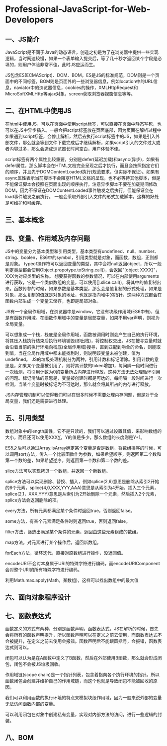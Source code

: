 # Professional-JavaScript-for-Web-Developers 

## 一、JS简介
JavaScript是不同于Java的动态语言，创造之初是为了在浏览器中提供一些实现逻辑，当时网速较慢，如果一个表单输入提交后，等了几十秒才返回某个字段是必填的，则用户体验非常不佳，此时JS应运而生。

JS包含ES(ECMAScript)、DOM、BOM，ES是JS的标准规范，DOM则是一个页面中的不同标签，BOM则是页面外的一些浏览器信息，例如location中的URL信息，naviator中的浏览器信息，cookies的操作，XMLHttpRequest和MicroSoftXMLHttp等ajax对象，screen获取浏览器视窗信息等等。

## 二、在HTML中使用JS
在html中使用JS，可以在页面中使用script标签，可以直接在页面中静态写死，也可以在JS中异步插入。一般会把script标签放在页面底部，因为页面在解析过程中如果遇到script标签，会停止解析，然后去执行script标签中的JS，如果是引入外部文件，那么就会等到文件下载完成后才继续解析，如果script引入的文件过大或者内容过多，那么会造成浏览器长时间空白，用户体验不佳。

script标签有两个属性比较重要，分别是defer(延迟加载)和async(异步)，如果有defer属性，那么脚本会在HTML文档完全呈现之后才执行，而且会按照指定它们的顺序，并且先于DOMContentLoaded执行(规范要求，但实际不保证)。如果有async属性表示当前脚本不会阻塞HTML文档的呈现，也不必等待其他脚本，但是不能保证脚本会按照在页面出现的顺序执行。注意异步脚本不要在加载期间修改DOM，因为不保证在DOMContentLoaded事件触发之后执行，但能保证会在load事件触发之前执行。
一般会采取外部引入文件的形式加载脚本，这样的好处是可维护和可缓存。

## 三、基本概念

## 四、变量、作用域及内存问题
JS中的变量分为基本类型和引用类型，基本类型有undefined、null、number、string、boolen，ES6中的symbol，引用类型就是对象，而函数，数组，正则都是对象。
typeof操作符可以返回变量的类型，其中会将null返回object，所以一般判定类型都会使用Object.propotype.toString.call()，会返回"[object XXXX]"，XXX为对应类型的名称。
想要获得函数的参数情况，可以在内部使用arguments进行获取，它是一个类似数组的变量，可以使用[].slice.call()，将其中的值复制出来。函数传参的时候，如果参数是基本类型，那么会是值复制的形式处理，如果是对象，那么复制的值就是对象的地址，也就是指向堆中的指针，这两种方式都会在函数内部生成一个变量去储存，也即是局部对象。

JS有一个全局作用域，在浏览器中是window，它没有块级作用域(ES6中有)，但是有函数作用域。在函数作用域中的变量是局部变量，如果不用var声明，则视为全局变量。

可以想象成一个栈，栈底是全局作用域，函数被调用时则会产生自己的执行环境，将其压入栈执行结束后执行环境销毁(即出栈)，将控制权交出。JS在搜寻变量时就会沿着当前的执行环境向栈底(全局作用域)搜寻，直到匹配到吻合的命名，则能取到值，当在全局作用域中都未能找到时，则说明该变量未被创建，值为undefined。
JS的垃圾处理机制分为两种，引用计数和标记清除。引用计数的意思是，如果某个变量被引用了，则将其计数的token增加1，每间隔一段时间进行一次检测，将引用计数为0的变量所占内存进行释放，这种方法无法处理循环引用的问题。标记清除的意思是，变量被创建时都是可达的，每间隔一段时间进行一次检测，当某个变量时被标记为不可达时，那么就会将其所占的内存进行释放。

JS内存管理机制可以使得我们可以在很多时候不需要处理内存问题，但是对于全局变量，我们还是需要进行处理。

## 五、引用类型
数组对象中的length属性，它不是只读的，我们可以通过设置其值，来影响数组的大小，而且还可以使用XXX[Y](其中Y是number)，Y的值是多少，那么数组的长度则是Y+1。

ES5之后可以通过Array.isArray确定某个变量是否是数组，将数组排序的时候，可以调用sort方法，传入一个比较函数作为参数，如果希望顺序，则返回第二个数和第一个数的差，如果希望逆序，则返回第一个数和第二个数的差。

slice方法可以实现拷贝一个数组，并返回一个新数组。

splice方法可以实现删除、替换、插入，例如splice(2,6)意思是删除从索引2开始的6个元素，splice(4,0,XXX,YYY,AAA)意思是从索引为4开始，插入三个元素，splice(2,1，XXX,YYY)意思是从索引为2开始删除一个元素，然后插入2个元素，splice方法会返回删除的项。

every方法，所有元素都满足某个条件时返回true，否则返回false。

some方法，有某个元素满足条件时则返回true，否则返回false。

filter方法，筛选出满足某个条件的元素，返回由这些元素组成的数组。

map方法，对元素进行某个操作后，返回新数组。

forEach方法，循环迭代，直接对原数组进行操作，没返回值。

encodeURI不会对本身属于URI的特殊字符进行编码，而encodeURIComponent会对整个URI的所有特殊字符进行编码。

利用Math.max.apply(Math，某数组)，这样可以找出数组中的最大值

## 六、面向对象程序设计

## 七、函数表达式
函数定义的方式有两种，分别是函数声明，函数表达式，JS在解析的时候，首先会将所有的函数声明提升，所以函数声明可以在定义之前去使用，而函数表达式不会被提升，在定义之前去使用会报错。函数声明后不能跟圆括号，会报错，函数表达式则可以。

闭包可以认为是在A函数中定义了B函数，然后在外部使用B函数，那么就会形成闭包，闭包不会被JS垃圾回收。

作用域链(scope chain)是一个指针列表，包含着指向各个执行环境的指针。所以函数闭包会创建并维护自己的作用域链，而这个也就是导致闭包不能被回收的原因。

我们可以利用函数的执行环境的特点来模拟块级作用域，因为一般来说外部的变量无法访问函数内部的变量。

可以利用闭包在对象中创建私有变量，实现对内部方法的访问，进行一些逻辑的封装。

## 八、BOM
